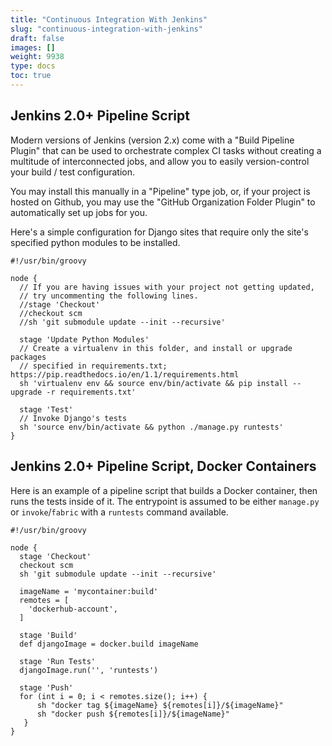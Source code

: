 ```yaml
---
title: "Continuous Integration With Jenkins"
slug: "continuous-integration-with-jenkins"
draft: false
images: []
weight: 9938
type: docs
toc: true
---
```


## Jenkins 2.0+ Pipeline Script
Modern versions of Jenkins (version 2.x) come with a "Build Pipeline Plugin" that can be used to orchestrate complex CI tasks without creating a multitude of interconnected jobs, and allow you to easily version-control your build / test configuration.

You may install this manually in a "Pipeline" type job, or, if your project is hosted on Github, you may use the "GitHub Organization Folder Plugin" to automatically set up jobs for you.

Here's a simple configuration for Django sites that require only the site's specified python modules to be installed.

    #!/usr/bin/groovy
    
    node {
      // If you are having issues with your project not getting updated, 
      // try uncommenting the following lines.
      //stage 'Checkout'
      //checkout scm
      //sh 'git submodule update --init --recursive'
    
      stage 'Update Python Modules'
      // Create a virtualenv in this folder, and install or upgrade packages
      // specified in requirements.txt; https://pip.readthedocs.io/en/1.1/requirements.html
      sh 'virtualenv env && source env/bin/activate && pip install --upgrade -r requirements.txt'
      
      stage 'Test'
      // Invoke Django's tests
      sh 'source env/bin/activate && python ./manage.py runtests'
    }

## Jenkins 2.0+ Pipeline Script, Docker Containers
Here is an example of a pipeline script that builds a Docker container, then runs the tests inside of it. The entrypoint is assumed to be either `manage.py` or `invoke`/`fabric` with a `runtests` command available.

    #!/usr/bin/groovy
    
    node {
      stage 'Checkout'
      checkout scm
      sh 'git submodule update --init --recursive'
    
      imageName = 'mycontainer:build'
      remotes = [
        'dockerhub-account',
      ]
    
      stage 'Build'
      def djangoImage = docker.build imageName
    
      stage 'Run Tests'
      djangoImage.run('', 'runtests')
    
      stage 'Push'
      for (int i = 0; i < remotes.size(); i++) {
          sh "docker tag ${imageName} ${remotes[i]}/${imageName}"
          sh "docker push ${remotes[i]}/${imageName}"
       }
    }

